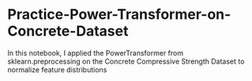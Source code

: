 # Practice-Power-Transformer-on-Concrete-Dataset
In this notebook, I applied the PowerTransformer from sklearn.preprocessing on the Concrete Compressive Strength Dataset to normalize feature distributions
